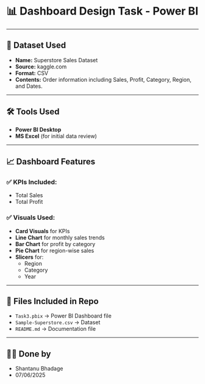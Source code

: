 # 📊 Dashboard Design Task - Power BI
---

## 📁 Dataset Used
- **Name:** Superstore Sales Dataset  
- **Source:** kaggle.com 
- **Format:** CSV  
- **Contents:** Order information including Sales, Profit, Category, Region,  and Dates.

---

## 🛠️ Tools Used
- **Power BI Desktop**
- **MS Excel** (for initial data review)

---

## 📈 Dashboard Features

### ✅ KPIs Included:
- Total Sales
- Total Profit

### ✅ Visuals Used:
- **Card Visuals** for KPIs
- **Line Chart** for monthly sales trends
- **Bar Chart** for profit by category
- **Pie Chart** for region-wise sales
- **Slicers** for:
  - Region
  - Category
  - Year
---

## 📂 Files Included in Repo
- `Task3.pbix` → Power BI Dashboard file
- `Sample-Superstore.csv` → Dataset
- `README.md` → Documentation file
---
## 🙋‍♂️ Done by
- Shantanu Bhadage
- 07/06/2025
